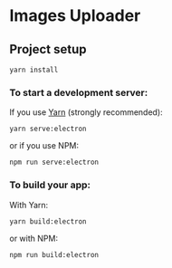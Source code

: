 # Images Uploader

## Project setup
```
yarn install
```

### To start a development server:

If you use [Yarn](https://yarnpkg.com/en/) (strongly recommended):

`yarn serve:electron`

or if you use NPM:

`npm run serve:electron`

### To build your app:

With Yarn:

`yarn build:electron`

or with NPM:

`npm run build:electron`
